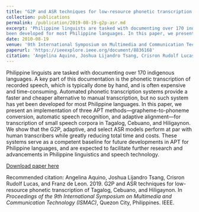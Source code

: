 ```yaml
---
title: "G2P and ASR techniques for low-resource phonetic transcription of Tagalog, Cebuano, and Hiligaynon"
collection: publications
permalink: /publication/2019-08-19-g2p-asr.md
excerpt: 'Philippine linguists are tasked with documenting over 170 indigenous languages. A key part of this documentation is the phonetic transcription of recorded speech, which is typically done by hand, and is often expensive and time-consuming. Automated phonetic transcription systems provide a faster and cheaper alternative to manual transcription, but no such system has yet
been developed for most Philippine languages. In this paper, we present an implementation of three APT methods—grapheme-to-phoneme conversion, automatic speech recognition, and adaptive alignment—for transcription of small speech corpora in Tagalog, Cebuano, and Hiligaynon. We show that the G2P, adaptive, and select ASR models perform at par with human transcribers while greatly reducing total time and costs. These systems serve as a competent baseline for future developments in APT for Philippine languages, and are expected to facilitate further research and advancements in Philippine linguistics and speech technology.'
date: 2010-08-19
venue: '9th International Symposium on Multimedia and Communication Technology (ISMAC), Quezon City, Philippines'
paperurl: 'https://ieeexplore.ieee.org/document/8836168'
citation: 'Angelina Aquino, Joshua Lijandro Tsang, Crisron Rudolf Lucas, and Franz de Leon. 2019. G2P and ASR techniques for low-resource phonetic transcription of Tagalog, Cebuano, and Hiligaynon. In  <i>Proceedings of the 9th International Symposium on Multimedia and Communication Technology (ISMAC)</i>, Quezon City, Philippines. IEEE.'
---
```

Philippine linguists are tasked with documenting over 170 indigenous languages. A key part of this documentation is the phonetic transcription of recorded speech, which is typically done by hand, and is often expensive and time-consuming. Automated phonetic transcription systems provide a faster and cheaper alternative to manual transcription, but no such system has yet
been developed for most Philippine languages. In this paper, we present an implementation of three APT methods—grapheme-to-phoneme conversion, automatic speech recognition, and adaptive alignment—for transcription of small speech corpora in Tagalog, Cebuano, and Hiligaynon. We show that the G2P, adaptive, and select ASR models perform at par with human transcribers while greatly reducing total time and costs. These systems serve as a competent baseline for future developments in APT for Philippine languages, and are expected to facilitate further research and advancements in Philippine linguistics and speech technology.

[Download paper here](https://ieeexplore.ieee.org/document/8836168)

Recommended citation: Angelina Aquino, Joshua Lijandro Tsang, Crisron Rudolf Lucas, and Franz de Leon. 2019. G2P and ASR techniques for low-resource phonetic transcription of Tagalog, Cebuano, and Hiligaynon. In  <i>Proceedings of the 9th International Symposium on Multimedia and Communication Technology (ISMAC)</i>, Quezon City, Philippines. IEEE.
